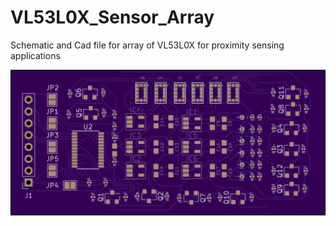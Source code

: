 # VL53L0X_Sensor_Array
Schematic and Cad file for array of VL53L0X for proximity sensing applications

![alt text](/pics/front.png)
